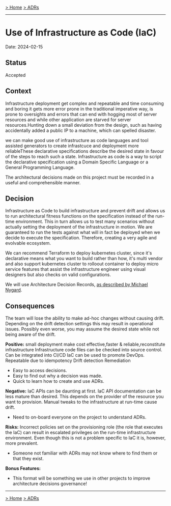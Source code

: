 [> Home](../README.md)    [> ADRs](README.md)

---

# Use of Infrastructure as Code (IaC)

Date: 2024-02-15

## Status

Accepted

## Context
Infrastructure deployment get complex and repeatable and time consuming and  boring it gets more error prone in the traditional imperative way, is prone to oversights and errors that can end with hogging most of server resources  and while other application are starved for server resources.Hunting down a small deviation from the design, such as having accidentally added a public IP to a machine, which can spelled disaster. 

we can make good use of infrastructure as code languages and tool assisted generators to create infrastcuce and deployment more reliableThese declarative specifications describe the desired state in favour of the steps to reach such a state. Infrastructure as code is a way to script the declarative specification using a Domain Specific Language or a General Programming Language.

The architectural decisions made on this project must be recorded in a useful and comprehensible manner.

## Decision
Infrastructure as Code to build infrastructure and prevent drift and allows us to run architectural fitness functions on the specification instead of the run-time environment. This in turn allows us to test many scenarios without actually setting the deployment of the infrastructure in motion. We are guaranteed to run the tests against what will in fact be deployed when we decide to execute the specification. Therefore, creating a very agile and evolvable ecosystem.

We can recommend Terraform to deploy kubernetes cluster, since it's declarative means what you want to build rather than how, it's multi vendor and also support kubernetes cluster to rolloout container to deploy micro service features that assist the infrastructure engineer using visual designers but also checks on valid configurations. 

We will use Architecture Decision Records, [as described by Michael Nygard](http://thinkrelevance.com/blog/2011/11/15/documenting-architecture-decisions).

## Consequences
The team will lose the ability to make ad-hoc changes without causing drift. Depending on the drift detection settings this may result in operational issues. Possibly even worse, you may assume the desired state while not being aware of the drift.

**Positive:**
small deployment make cost effective,faster & reliable,reconstitute infrastructure 
Infrastructure code files can be checked into source control.
Can be integrated into CI/CD
IaC can be used to promote DevOps.
Repeatable due to idempotency
Drift detection
Remediation

- Easy to access decisions.
- Easy to find out why a decision was made.
- Quick to learn how to create and use ADRs.

**Negative:**
IaC APIs can be daunting at first.
IaC API documentation can be less mature than desired. This depends on the provider of the resource you want to provision.
Manual tweaks to the infrastructure at run-time cause drift.
- Need to on-board everyone on the project to understand ADRs.

**Risks:**
Incorrect policies set on the provisioning role (the role that executes the IaC) can result in escalated privileges on the run-time infrastructure environment. Even though this is not a problem specific to IaC it is, however, more prevalent.

- Someone not familiar with ADRs may not know where to find them or that they exist.

**Bonus Features:**

- This format will be something we use in other projects to improve architecture decisions governance!

---

[> Home](../README.md)    [> ADRs](README.md)
